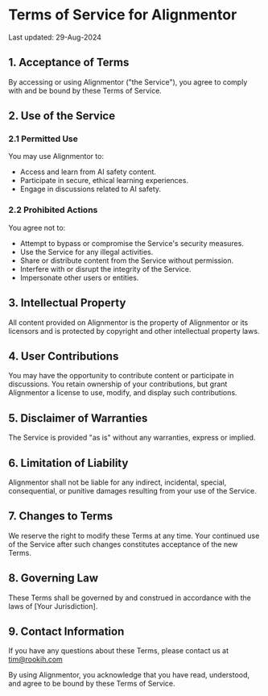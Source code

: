 # Terms of Service for Alignmentor

Last updated: 29-Aug-2024

## 1. Acceptance of Terms

By accessing or using Alignmentor ("the Service"), you agree to comply with and be bound by these Terms of Service.

## 2. Use of the Service

### 2.1 Permitted Use
You may use Alignmentor to:
- Access and learn from AI safety content.
- Participate in secure, ethical learning experiences.
- Engage in discussions related to AI safety.

### 2.2 Prohibited Actions
You agree not to:
- Attempt to bypass or compromise the Service's security measures.
- Use the Service for any illegal activities.
- Share or distribute content from the Service without permission.
- Interfere with or disrupt the integrity of the Service.
- Impersonate other users or entities.

## 3. Intellectual Property

All content provided on Alignmentor is the property of Alignmentor or its licensors and is protected by copyright and other intellectual property laws.

## 4. User Contributions

You may have the opportunity to contribute content or participate in discussions. You retain ownership of your contributions, but grant Alignmentor a license to use, modify, and display such contributions.

## 5. Disclaimer of Warranties

The Service is provided "as is" without any warranties, express or implied.

## 6. Limitation of Liability

Alignmentor shall not be liable for any indirect, incidental, special, consequential, or punitive damages resulting from your use of the Service.

## 7. Changes to Terms

We reserve the right to modify these Terms at any time. Your continued use of the Service after such changes constitutes acceptance of the new Terms.

## 8. Governing Law

These Terms shall be governed by and construed in accordance with the laws of [Your Jurisdiction].

## 9. Contact Information

If you have any questions about these Terms, please contact us at tim@rookih.com

By using Alignmentor, you acknowledge that you have read, understood, and agree to be bound by these Terms of Service.